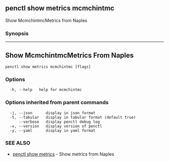 ## penctl show metrics mcmchintmc

Show McmchintmcMetrics from Naples

### Synopsis



---------------------------------
 Show McmchintmcMetrics From Naples 
---------------------------------


```
penctl show metrics mcmchintmc [flags]
```

### Options

```
  -h, --help   help for mcmchintmc
```

### Options inherited from parent commands

```
  -j, --json      display in json format
  -t, --tabular   display in tabular format (default true)
      --verbose   display penctl debug log
  -v, --version   display version of penctl
  -y, --yaml      display in yaml format
```

### SEE ALSO
* [penctl show metrics](penctl_show_metrics.md)	 - Show metrics from Naples

